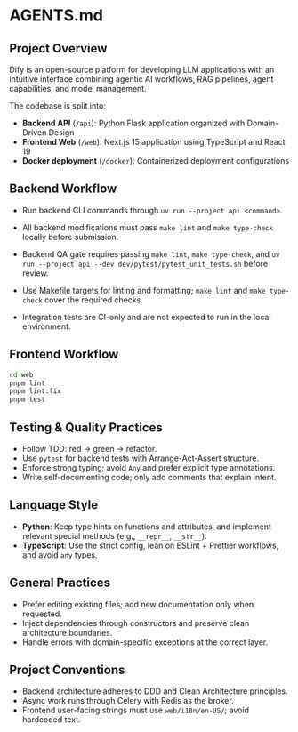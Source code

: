 # AGENTS.md

## Project Overview

Dify is an open-source platform for developing LLM applications with an intuitive interface combining agentic AI workflows, RAG pipelines, agent capabilities, and model management.

The codebase is split into:

- **Backend API** (`/api`): Python Flask application organized with Domain-Driven Design
- **Frontend Web** (`/web`): Next.js 15 application using TypeScript and React 19
- **Docker deployment** (`/docker`): Containerized deployment configurations

## Backend Workflow

- Run backend CLI commands through `uv run --project api <command>`.

- All backend modifications must pass `make lint` and `make type-check` locally before submission.

- Backend QA gate requires passing `make lint`, `make type-check`, and `uv run --project api --dev dev/pytest/pytest_unit_tests.sh` before review.

- Use Makefile targets for linting and formatting; `make lint` and `make type-check` cover the required checks.

- Integration tests are CI-only and are not expected to run in the local environment.

## Frontend Workflow

```bash
cd web
pnpm lint
pnpm lint:fix
pnpm test
```

## Testing & Quality Practices

- Follow TDD: red → green → refactor.
- Use `pytest` for backend tests with Arrange-Act-Assert structure.
- Enforce strong typing; avoid `Any` and prefer explicit type annotations.
- Write self-documenting code; only add comments that explain intent.

## Language Style

- **Python**: Keep type hints on functions and attributes, and implement relevant special methods (e.g., `__repr__`, `__str__`).
- **TypeScript**: Use the strict config, lean on ESLint + Prettier workflows, and avoid `any` types.

## General Practices

- Prefer editing existing files; add new documentation only when requested.
- Inject dependencies through constructors and preserve clean architecture boundaries.
- Handle errors with domain-specific exceptions at the correct layer.

## Project Conventions

- Backend architecture adheres to DDD and Clean Architecture principles.
- Async work runs through Celery with Redis as the broker.
- Frontend user-facing strings must use `web/i18n/en-US/`; avoid hardcoded text.
